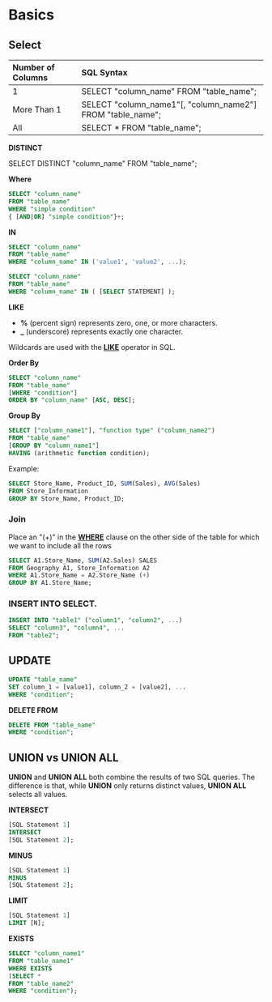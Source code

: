 # Basics

## Select

| Number of Columns | SQL Syntax |
| :--- | :--- |
| 1 | SELECT "column\_name" FROM "table\_name"; |
| More Than 1 | SELECT "column\_name1"\[, "column\_name2"\] FROM "table\_name"; |
| All | SELECT \* FROM "table\_name"; |

**DISTINCT**

SELECT DISTINCT "column\_name" FROM "table\_name";

**Where**

```sql
SELECT "column_name"
FROM "table_name"
WHERE "simple condition"
{ [AND|OR] "simple condition"}+;
```

**IN**

```sql
SELECT "column_name"
FROM "table_name"
WHERE "column_name" IN ('value1', 'value2', ...);

SELECT "column_name"
FROM "table_name"
WHERE "column_name" IN ( [SELECT STATEMENT] );
```

**LIKE**

* **%** \(percent sign\) represents zero, one, or more characters.
* **\_** \(underscore\) represents exactly one character.

Wildcards are used with the [**LIKE**](https://www.1keydata.com/sql/sqllike.html) operator in SQL.

**Order By**

```sql
SELECT "column_name"
FROM "table_name"
[WHERE "condition"]
ORDER BY "column_name" [ASC, DESC];
```

**Group By**

```sql
SELECT ["column_name1"], "function type" ("column_name2")
FROM "table_name"
[GROUP BY "column_name1"]
HAVING (arithmetic function condition);
```

Example:

```sql
SELECT Store_Name, Product_ID, SUM(Sales), AVG(Sales)
FROM Store_Information
GROUP BY Store_Name, Product_ID;
```

### **Join** 

 Place an "\(+\)" in the [**WHERE**](https://www.1keydata.com/sql/sqlwhere.html) clause on the other side of the table for which we want to include all the rows

```sql
SELECT A1.Store_Name, SUM(A2.Sales) SALES
FROM Geography A1, Store_Information A2
WHERE A1.Store_Name = A2.Store_Name (+)
GROUP BY A1.Store_Name;
```

###  **INSERT INTO SELECT.**

```sql
INSERT INTO "table1" ("column1", "column2", ...)
SELECT "column3", "column4", ...
FROM "table2";
```

##  **UPDATE**

```sql
UPDATE "table_name"
SET column_1 = [value1], column_2 = [value2], ...
WHERE "condition";
```

 **DELETE FROM**

```sql
DELETE FROM "table_name"
WHERE "condition";
```

## UNION vs UNION ALL

**UNION** and **UNION ALL** both combine the results of two SQL queries. The difference is that, while **UNION** only returns distinct values, **UNION ALL** selects all values. 

 **INTERSECT**

```sql
[SQL Statement 1]
INTERSECT
[SQL Statement 2];
```

 **MINUS**

```sql
[SQL Statement 1]
MINUS
[SQL Statement 2];
```

 **LIMIT**

```sql
[SQL Statement 1]
LIMIT [N];
```

 **EXISTS**

```sql
SELECT "column_name1"
FROM "table_name1"
WHERE EXISTS 
(SELECT * 
FROM "table_name2"
WHERE "condition");
```

